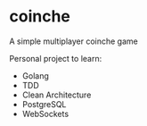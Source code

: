 # coinche
A simple multiplayer coinche game

Personal project to learn:
- Golang
- TDD
- Clean Architecture
- PostgreSQL
- WebSockets
